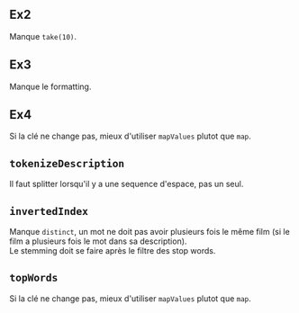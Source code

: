 ## Ex2

Manque `take(10)`.

## Ex3

Manque le formatting.

## Ex4

Si la clé ne change pas, mieux d'utiliser `mapValues` plutot que `map`.

## `tokenizeDescription`

Il faut splitter lorsqu'il y a une sequence d'espace, pas un seul.

## `invertedIndex`

Manque `distinct`, un mot ne doit pas avoir plusieurs fois le même film (si le film a plusieurs fois le mot dans sa description).  
Le stemming doit se faire après le filtre des stop words.

## `topWords`

Si la clé ne change pas, mieux d'utiliser `mapValues` plutot que `map`.
